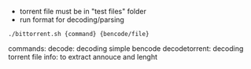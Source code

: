 - torrent file must be in "test files" folder
- run format for decoding/parsing
``` 
./bittorrent.sh {command} {bencode/file}
```
commands: 
decode: decoding simple bencode
decodetorrent: decoding torrent file
info: to extract annouce and lenght
